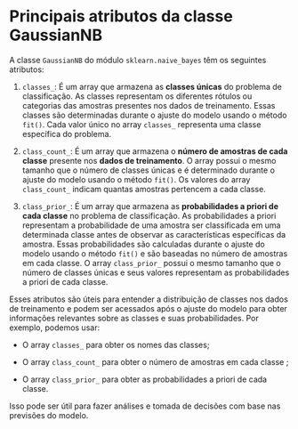 # Principais atributos da classe GaussianNB

A classe `GaussianNB` do módulo `sklearn.naive_bayes` têm os seguintes atributos:

1. `classes_`: É um array que armazena as **classes únicas** do problema de classificação. As classes representam os diferentes rótulos ou categorias das amostras presentes nos dados de treinamento. Essas classes são determinadas durante o ajuste do modelo usando o método `fit()`. Cada valor único no array `classes_` representa uma classe específica do problema.

2. `class_count_`: É um array que armazena o **número de amostras de cada classe** presente nos **dados de treinamento**. O array possui o mesmo tamanho que o número de classes únicas e é determinado durante o ajuste do modelo usando o método `fit()`. Os valores do array `class_count_` indicam quantas amostras pertencem a cada classe.

3. `class_prior_`: É um array que armazena as **probabilidades a priori de cada classe** no problema de classificação. As probabilidades a priori representam a probabilidade de uma amostra ser classificada em uma determinada classe antes de observar as características específicas da amostra. Essas probabilidades são calculadas durante o ajuste do modelo usando o método `fit()` e são baseadas no número de amostras em cada classe. O array `class_prior_` possui o mesmo tamanho que o número de classes únicas e seus valores representam as probabilidades a priori de cada classe.

Esses atributos são úteis para entender a distribuição de classes nos dados de treinamento e podem ser acessados após o ajuste do modelo para obter informações relevantes sobre as classes e suas probabilidades. Por exemplo, podemos usar:

- O array `classes_` para obter os nomes das classes;

- O array `class_count_` para obter o número de amostras em cada classe ;

- O array `class_prior_` para obter as probabilidades a priori de cada classe. 

Isso pode ser útil para fazer análises e tomada de decisões com base nas previsões do modelo.